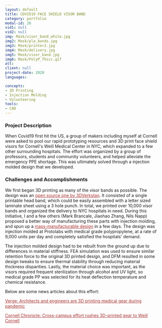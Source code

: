 ```yaml
---
layout: default
title: COVID19 FACE SHIELD VISOR BAND
category: portfolio
modal-id: 26
vid1: null
vid2: null
img: Mask/visor_band_white.jpg
img2: Mask/pla_bands.jpg
img3: Mask/printer2.jpg
img4: Mask/delivery.jpg
img5: Mask/visor_band.jpg
img6: Mask/PolyP_Thicc.gif
alt: 
client: null
project-date: 2020
languages:

concepts:
- 3D Printing
- Injection Molding
- Volunteering
tools:
- CAD
---
```


### Project Description

When Covid19 first hit the US, a group of makers including myself at Cornell were asked to pool our rapid prototyping resources and 3D print face shield visors for Cornell's Weill Medical Center in NYC, which expanded to a few other surrounding hospitals. The effort was organized by a group of professors, students and community volunteers, and helped alleviate the emergency PPE shortage. This was ultimately solved through a injection molded design that we developed.

### Challenges and Accomplishments

We first began 3D printing as many of the visor bands as possible. The design was an <a href="https://3dprint.nih.gov/discover/3dpx-013306" style="color: #a83232" target="_blank">open source one by 3DVerkstan</a>. It consisted of a single printable head band, which could be easily assembled with a letter sized laminate sheet using a 3 hole punch. In total, we printed over 10,000 visor bands and organized the delivery to NYC hospitals in need. During this initiative, I and a few others (Mark Brancale, Jiaohao Zhang, Nils Napp) proposed a better way of manufacturing these parts with injection molding, and spun up a <a href="https://github.com/SkookumAsFrig/Cornell_PPE_InjectionMolding" style="color: #a83232" target="_blank">mass-manufacturable design</a> in a few days. The design was injection molded at Protolabs with medical grade polypropylene, at a rate of 9,000 units per day and completely satisfied the hospitals' demand.

The injection molded design had to be rebuilt from the ground up due to differences in material stiffness. FEA simulation was used to ensure similar retention force to the original 3D printed design, and DFM resulted in some design tweaks to ensure thermal stability through reducing material thickness disparities. Lastly, the material choice was important, as the visors required frequent sterilization through alcohol and UV light, so medical grade PP was selected for its heat deflection temperature and chemical resistance.

Below are some news articles about this effort:

<a href="https://www.theverge.com/2020/3/31/21200883/3d-printing-ppe-medical-gear-pandemic-universities-architects-engineers" style="color: #a83232" target="_blank">Verge: Architects and engineers are 3D printing medical gear during pandemic</a>

<a href="https://news.cornell.edu/stories/2020/03/cross-campus-effort-rushes-3d-printed-gear-weill-cornell" style="color: #a83232" target="_blank">Cornell Chronicle: Cross-campus effort rushes 3D-printed gear to Weill Cornell</a>